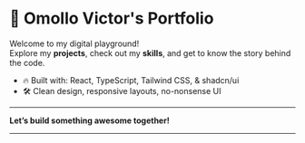 
# 🚀 Omollo Victor's Portfolio

Welcome to my digital playground!  
Explore my **projects**, check out my **skills**, and get to know the story behind the code.

- 🔥 Built with: React, TypeScript, Tailwind CSS, & shadcn/ui
- 🛠️ Clean design, responsive layouts, no-nonsense UI

---

**Let’s build something awesome together!** 
   
---
